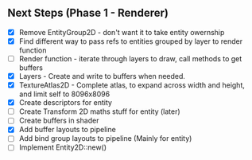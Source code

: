 ## Next Steps (Phase 1 - Renderer)
- [x] Remove EntityGroup2D - don't want it to take entity owernship
- [x] Find different way to pass refs to entities grouped by layer to render function
- [ ] Render function - iterate through layers to draw, call methods to get buffers
- [x] Layers - Create and write to buffers when needed.
- [x] TextureAtlas2D - Complete atlas, to expand across width and height, and limit self to 8096x8096
- [x] Create descriptors for entity
- [ ] Create Transform 2D maths stuff for entity (later)
- [ ] Create buffers in shader
- [x] Add buffer layouts to pipeline
- [ ] Add bind group layouts to pipeline (Mainly for entity)
- [ ] Implement Entity2D::new()
